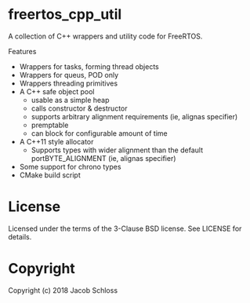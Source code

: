 # freertos_cpp_util

A collection of C++ wrappers and utility code for FreeRTOS.

Features
 * Wrappers for tasks, forming thread objects
 * Wrappers for queus, POD only
 * Wrappers threading primitives
 * A C++ safe object pool
    * usable as a simple heap
    * calls constructor & destructor
    * supports arbitrary alignment requirements (ie, alignas specifier)
    * premptable
    * can block for configurable amount of time
 * A C++11 style allocator
    * Supports types with wider alignment than the default portBYTE_ALIGNMENT  (ie, alignas specifier)
 * Some support for chrono types
 * CMake build script

# License

Licensed under the terms of the 3-Clause BSD license. See LICENSE for details.

# Copyright

Copyright (c) 2018 Jacob Schloss